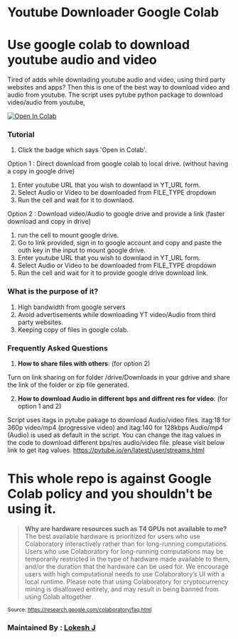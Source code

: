 # Youtube Downloader Google Colab

# Use google colab to download youtube audio and video
Tired of adds while downlading youtube audio and video, using third party websites and apps?
Then this is one of the best way to download video and audio from youtube. 
The script uses pytube python package to download video/audio from youtube, 

<a href="https://colab.research.google.com/drive/1la5FIXF37lQ-hVxMa3PQn4mIaA71VjSL"
   target="_parent"><img src="https://colab.research.google.com/assets/colab-badge.svg" alt="Open In Colab"/></a>

### Tutorial
1. Click the badge which says 'Open in Colab'.

Option 1 : Direct download from google colab to local drive. (without having a copy in google drive)
1. Enter youtube URL that you wish to downlaod in YT_URL form.
2. Select Audio or Video to be downloaded from FILE_TYPE dropdown
3. Run the cell and wait for it to downlaod.

Option 2 : Download video/Audio to google drive and provide a link (faster download and copy in drive)
1. run the cell to mount google drive.
2. Go to link provided, sign in to google account and copy and paste the outh key in the input to mount google drive. 
3. Enter youtube URL that you wish to downlaod in YT_URL form.
4. Select Audio or Video to be downloaded from FILE_TYPE dropdown
5. Run the cell and wait for it to provide google drive download link.


### What is the purpose of it?
1. High bandwidth from google servers
2. Avoid advertisements while downloading YT video/Audio from third party websites.
3. Keeping copy of files in google colab.



### Frequently Asked Questions

1. **How to share files with others**: (for option 2)

Turn on link sharing on for folder /drive/Downloads in your gdrive and share the link of the folder or zip file generated.

2. **How to download Audio in different bps and diffrent res for video**: (for option 1 and 2)

Script uses itags in pytube pakage to download Audio/video files. itag:18 for 360p video/mp4 (progressive video) and itag:140 for 128kbps
Audio/mp4 (Audio) is used as default in the script. You can change the itag values in the code to download different bps/res audio/video file.
please visit below link to get itag values.
https://pytube.io/en/latest/user/streams.html




# This whole repo is against Google Colab policy and you shouldn't be using it.
> **Why are hardware resources such as T4 GPUs not available to me?**
The best available hardware is prioritized for users who use Colaboratory interactively rather than for long-running computations. Users who use Colaboratory for long-running computations may be temporarily restricted in the type of hardware made available to them, and/or the duration that the hardware can be used for. We encourage users with high computational needs to use Colaboratory’s UI with a local runtime.
Please note that using Colaboratory for cryptocurrency mining is disallowed entirely, and may result in being banned from using Colab altogether.

<sub>Source: https://research.google.com/colaboratory/faq.html</sub>

### Maintained By : [Lokesh J](https://www.linkedin.com/in/lokesh-j-13b844140/)
